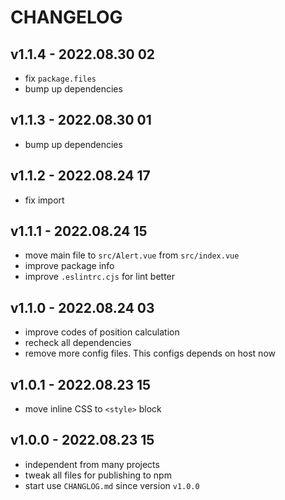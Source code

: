 # CHANGELOG

## v1.1.4 - 2022.08.30 02
* fix `package.files`
* bump up dependencies


## v1.1.3 - 2022.08.30 01
* bump up dependencies


## v1.1.2 - 2022.08.24 17
* fix import


## v1.1.1 - 2022.08.24 15
* move main file to `src/Alert.vue` from `src/index.vue`
* improve package info
* improve `.eslintrc.cjs` for lint better


## v1.1.0 - 2022.08.24 03
* improve codes of position calculation
* recheck all dependencies
* remove more config files. This configs depends on host now


## v1.0.1 - 2022.08.23 15
* move inline CSS to `<style>` block


## v1.0.0 - 2022.08.23 15
* independent from many projects
* tweak all files for publishing to npm
* start use `CHANGLOG.md` since version `v1.0.0`
